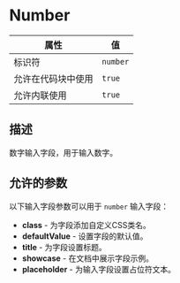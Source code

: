 # Number

| 属性 | 值 |
|------|----|
| 标识符 | `number` |
| 允许在代码块中使用 | `true` |
| 允许内联使用 | `true` |

## 描述

数字输入字段，用于输入数字。

## 允许的参数

以下输入字段参数可以用于 `number` 输入字段：

- **class** - 为字段添加自定义CSS类名。
- **defaultValue** - 设置字段的默认值。
- **title** - 为字段设置标题。
- **showcase** - 在文档中展示字段示例。
- **placeholder** - 为输入字段设置占位符文本。
